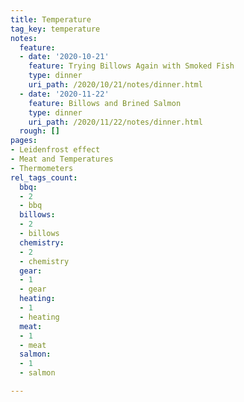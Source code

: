 ```yaml
---
title: Temperature
tag_key: temperature
notes:
  feature:
  - date: '2020-10-21'
    feature: Trying Billows Again with Smoked Fish
    type: dinner
    uri_path: /2020/10/21/notes/dinner.html
  - date: '2020-11-22'
    feature: Billows and Brined Salmon
    type: dinner
    uri_path: /2020/11/22/notes/dinner.html
  rough: []
pages:
- Leidenfrost effect
- Meat and Temperatures
- Thermometers
rel_tags_count:
  bbq:
  - 2
  - bbq
  billows:
  - 2
  - billows
  chemistry:
  - 2
  - chemistry
  gear:
  - 1
  - gear
  heating:
  - 1
  - heating
  meat:
  - 1
  - meat
  salmon:
  - 1
  - salmon

---
```

